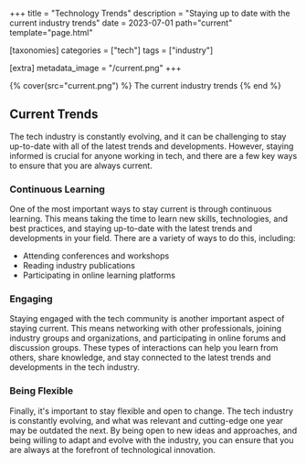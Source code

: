 +++
title = "Technology Trends"
description = "Staying up to date with the current industry trends"
date = 2023-07-01
path="current"
template="page.html"

[taxonomies]
categories = ["tech"]
tags = ["industry"]

[extra]
metadata_image = "/current.png"
+++

{% cover(src="current.png") %}
The current industry trends
{% end %}


## Current Trends
The tech industry is constantly evolving, and it can be challenging to stay up-to-date with all of the latest trends and developments. However, staying informed is crucial for anyone working in tech, and there are a few key ways to ensure that you are always current.

### Continuous Learning
One of the most important ways to stay current is through continuous learning. This means taking the time to learn new skills, technologies, and best practices, and staying up-to-date with the latest trends and developments in your field. There are a variety of ways to do this, including:

- Attending conferences and workshops
- Reading industry publications
- Participating in online learning platforms

### Engaging

Staying engaged with the tech community is another important aspect of staying current. This means networking with other professionals, joining industry groups and organizations, and participating in online forums and discussion groups. These types of interactions can help you learn from others, share knowledge, and stay connected to the latest trends and developments in the tech industry.

### Being Flexible
Finally, it's important to stay flexible and open to change. The tech industry is constantly evolving, and what was relevant and cutting-edge one year may be outdated the next. By being open to new ideas and approaches, and being willing to adapt and evolve with the industry, you can ensure that you are always at the forefront of technological innovation.